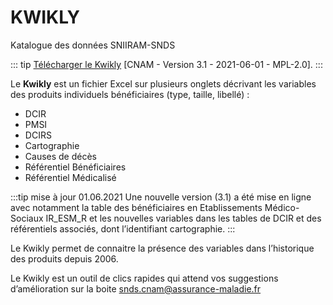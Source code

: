 # KWIKLY 
<!-- SPDX-License-Identifier: MPL-2.0 -->

Katalogue des données SNIIRAM-SNDS

::: tip
[Télécharger le Kwikly](../../files/Cnam/2021_Cnam_KWIKLY-KatalogueSniiramSNDS_MPL-2.0.xlsm) [CNAM - Version 3.1 - 2021-06-01 - MPL-2.0]. 
:::

Le **Kwikly** est un fichier Excel sur plusieurs onglets décrivant les variables des produits individuels bénéficiaires (type, taille, libellé) :
- DCIR
- PMSI
- DCIRS
- Cartographie
- Causes de décès
- Référentiel Bénéficiaires
- Référentiel Médicalisé

:::tip mise à jour 01.06.2021
Une nouvelle version (3.1) a été mise en ligne avec notamment la table des bénéficiaires en Etablissements Médico-Sociaux IR_ESM_R et les nouvelles variables dans les tables de DCIR et des référentiels associés, dont l’identifiant cartographie.
:::

Le Kwikly permet de connaitre la présence des variables dans l’historique des produits depuis 2006.

Le Kwikly est un outil de clics rapides qui attend vos suggestions d’amélioration sur la boite <snds.cnam@assurance-maladie.fr>



